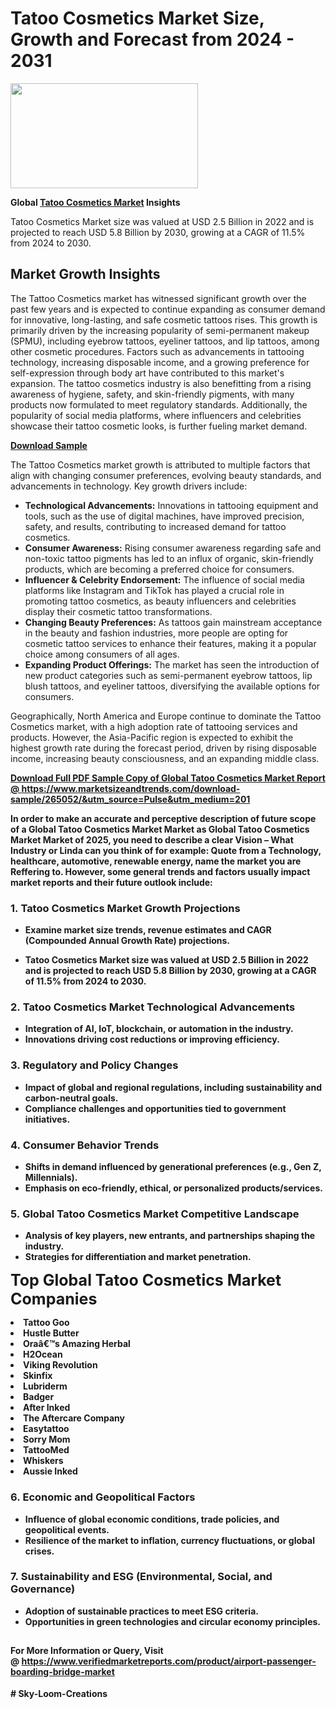 <H1>Tatoo Cosmetics Market Size, Growth and Forecast from 2024 - 2031</H1><img class="aligncenter size-medium wp-image-584254" src="https://thirdeyenews.in/wp-content/uploads/2024/09/Global-Market-Research-300x168.jpeg" alt="" width="300" height="168" /><p><strong>Global&nbsp;<a href="https://www.marketsizeandtrends.com/download-sample/265052/&amp;utm_source=Pulse&amp;utm_medium=201">Tatoo Cosmetics Market</a> Insights</strong></p><p>Tatoo Cosmetics Market size was valued at USD 2.5 Billion in 2022 and is projected to reach USD 5.8 Billion by 2030, growing at a CAGR of 11.5% from 2024 to 2030.</p><p><h2>Market Growth Insights</h2> <p>The Tattoo Cosmetics market has witnessed significant growth over the past few years and is expected to continue expanding as consumer demand for innovative, long-lasting, and safe cosmetic tattoos rises. This growth is primarily driven by the increasing popularity of semi-permanent makeup (SPMU), including eyebrow tattoos, eyeliner tattoos, and lip tattoos, among other cosmetic procedures. Factors such as advancements in tattooing technology, increasing disposable income, and a growing preference for self-expression through body art have contributed to this market's expansion. The tattoo cosmetics industry is also benefitting from a rising awareness of hygiene, safety, and skin-friendly pigments, with many products now formulated to meet regulatory standards. Additionally, the popularity of social media platforms, where influencers and celebrities showcase their tattoo cosmetic looks, is further fueling market demand.</p> <p><strong><a href="#">Download Sample</a></strong></p> <p>The Tattoo Cosmetics market growth is attributed to multiple factors that align with changing consumer preferences, evolving beauty standards, and advancements in technology. Key growth drivers include: <ul> <li><strong>Technological Advancements:</strong> Innovations in tattooing equipment and tools, such as the use of digital machines, have improved precision, safety, and results, contributing to increased demand for tattoo cosmetics.</li> <li><strong>Consumer Awareness:</strong> Rising consumer awareness regarding safe and non-toxic tattoo pigments has led to an influx of organic, skin-friendly products, which are becoming a preferred choice for consumers.</li> <li><strong>Influencer & Celebrity Endorsement:</strong> The influence of social media platforms like Instagram and TikTok has played a crucial role in promoting tattoo cosmetics, as beauty influencers and celebrities display their cosmetic tattoo transformations.</li> <li><strong>Changing Beauty Preferences:</strong> As tattoos gain mainstream acceptance in the beauty and fashion industries, more people are opting for cosmetic tattoo services to enhance their features, making it a popular choice among consumers of all ages.</li> <li><strong>Expanding Product Offerings:</strong> The market has seen the introduction of new product categories such as semi-permanent eyebrow tattoos, lip blush tattoos, and eyeliner tattoos, diversifying the available options for consumers.</li> </ul> <p>Geographically, North America and Europe continue to dominate the Tattoo Cosmetics market, with a high adoption rate of tattooing services and products. However, the Asia-Pacific region is expected to exhibit the highest growth rate during the forecast period, driven by rising disposable income, increasing beauty consciousness, and an expanding middle class.</p> <p><strong><a href="#"></p><p><span class=""><strong>Download Full PDF Sample Copy of Global Tatoo Cosmetics Market Report</strong> @ <a href="https://www.marketsizeandtrends.com/download-sample/265052/&amp;utm_source=Pulse&amp;utm_medium=201" target="_blank">https://www.marketsizeandtrends.com/download-sample/265052/&amp;utm_source=Pulse&amp;utm_medium=201</a></span></p><p>In order to make an accurate and perceptive description of future scope of a Global&nbsp;Tatoo Cosmetics Market Market as Global&nbsp;Tatoo Cosmetics Market Market of 2025, you need to describe a clear Vision &ndash; What Industry or Linda can you think of for example: Quote from a Technology, healthcare, automotive, renewable energy, name the market you are Reffering to. However, some general trends and factors usually impact market reports and their future outlook include:</p><h3>1.&nbsp;<strong>Tatoo Cosmetics Market Growth Projections</strong></h3><ul><li>Examine market size trends, revenue estimates and CAGR (Compounded Annual Growth Rate) projections.</li><li><p>Tatoo Cosmetics Market size was valued at USD 2.5 Billion in 2022 and is projected to reach USD 5.8 Billion by 2030, growing at a CAGR of 11.5% from 2024 to 2030.</p></li></ul><h3>2.&nbsp;<strong>Tatoo Cosmetics Market Technological Advancements</strong></h3><ul><li>Integration of AI, IoT, blockchain, or automation in the industry.</li><li>Innovations driving cost reductions or improving efficiency.</li></ul><h3>3.&nbsp;<strong>Regulatory and Policy Changes</strong></h3><ul><li>Impact of global and regional regulations, including sustainability and carbon-neutral goals.</li><li>Compliance challenges and opportunities tied to government initiatives.</li></ul><h3>4.&nbsp;<strong>Consumer Behavior Trends</strong></h3><ul><li>Shifts in demand influenced by generational preferences (e.g., Gen Z, Millennials).</li><li>Emphasis on eco-friendly, ethical, or personalized products/services.</li></ul><h3>5.&nbsp;<strong>Global Tatoo Cosmetics Market Competitive Landscape</strong></h3><ul><li>Analysis of key players, new entrants, and partnerships shaping the industry.</li><li>Strategies for differentiation and market penetration.</li></ul><p data-pm-slice="1 1 []"><span style="color: inherit; font-family: inherit; font-size: 25px;">Top Global Tatoo Cosmetics Market Companies</span></p><div class="" data-test-id=""><p><li>Tattoo Goo</li><li> Hustle Butter</li><li> Oraâ€™s Amazing Herbal</li><li> H2Ocean</li><li> Viking Revolution</li><li> Skinfix</li><li> Lubriderm</li><li> Badger</li><li> After Inked</li><li> The Aftercare Company</li><li> Easytattoo</li><li> Sorry Mom</li><li> TattooMed</li><li> Whiskers</li><li> Aussie Inked</li></p></div><h3>6.&nbsp;<strong>Economic and Geopolitical Factors</strong></h3><ul><li>Influence of global economic conditions, trade policies, and geopolitical events.</li><li>Resilience of the market to inflation, currency fluctuations, or global crises.</li></ul><h3>7.&nbsp;<strong>Sustainability and ESG (Environmental, Social, and Governance)</strong></h3><ul><li>Adoption of sustainable practices to meet ESG criteria.</li><li>Opportunities in green technologies and circular economy principles.</li></ul><h2><strong style="font-size: 14px;">For More Information or Query, Visit @&nbsp;</strong><a style="background-color: #ffffff; font-size: 14px;" href="https://www.marketsizeandtrends.com/report/tatoo-cosmetics-market/" target="_blank">https://www.verifiedmarketreports.com/product/airport-passenger-boarding-bridge-market</a></h2># Sky-Loom-Creations
